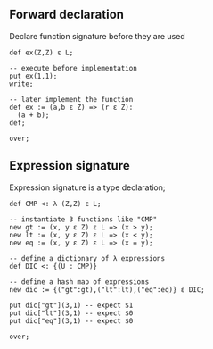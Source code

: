 ## Forward declaration

Declare function signature before they are used

```
def ex(Z,Z) ε L; 

-- execute before implementation
put ex(1,1);  
write;

-- later implement the function
def ex := (a,b ε Z) => (r ε Z):
  (a + b);
def;  

over;
```

## Expression signature

Expression signature is a type declaration;

```
def CMP <: λ (Z,Z) ε L;

-- instantiate 3 functions like "CMP"
new gt := (x, y ε Z) ε L => (x > y);
new lt := (x, y ε Z) ε L => (x < y);
new eq := (x, y ε Z) ε L => (x = y);

-- define a dictionary of λ expressions
def DIC <: {(U : CMP)}
 
-- define a hash map of expressions
new dic := {("gt":gt),("lt":lt),("eq":eq)} ε DIC;

put dic["gt"](3,1) -- expect $1
put dic["lt"](3,1) -- expect $0
put dic["eq"](3,1) -- expect $0

over;
```

